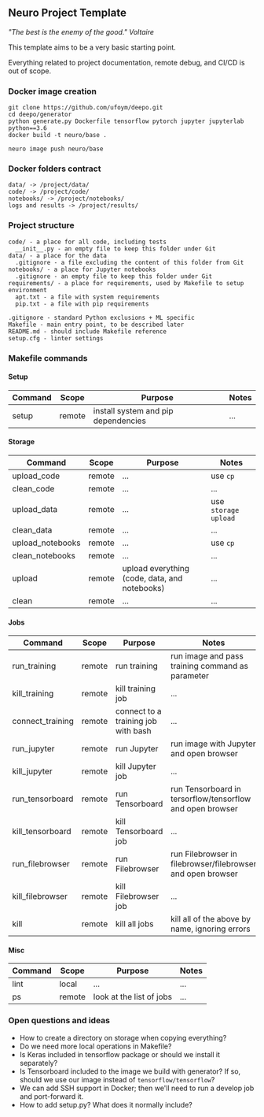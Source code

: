 ## Neuro Project Template 

_"The best is the enemy of the good." Voltaire_

This template aims to be a very basic starting point. 

Everything related to project documentation, remote debug, and CI/CD is out of scope.

### Docker image creation

```
git clone https://github.com/ufoym/deepo.git
cd deepo/generator
python generate.py Dockerfile tensorflow pytorch jupyter jupyterlab python==3.6
docker build -t neuro/base .
```

```
neuro image push neuro/base
```


### Docker folders contract

```
data/ -> /project/data/
code/ -> /project/code/
notebooks/ -> /project/notebooks/
logs and results -> /project/results/
```


### Project structure

```
code/ - a place for all code, including tests
  __init__.py - an empty file to keep this folder under Git
data/ - a place for the data
  .gitignore - a file excluding the content of this folder from Git
notebooks/ - a place for Jupyter notebooks
  .gitignore - an empty file to keep this folder under Git
requirements/ - a place for requirements, used by Makefile to setup environment
  apt.txt - a file with system requirements
  pip.txt - a file with pip requirements

.gitignore - standard Python exclusions + ML specific
Makefile - main entry point, to be described later
README.md - should include Makefile reference
setup.cfg - linter settings
```


### Makefile commands

#### Setup 
| Command | Scope | Purpose | Notes |
|---|---|---|---|
| setup | remote | install system and pip dependencies | ... |

#### Storage
| Command | Scope | Purpose | Notes |
|---|---|---|---|
| upload_code | remote | ... | use `cp` |
| clean_code | remote | ... | ... |
| upload_data | remote | ... | use `storage upload` |
| clean_data | remote | ... | ... |
| upload_notebooks | remote | ... | use `cp` |
| clean_notebooks | remote | ... | ... |
| upload | remote | upload everything (code, data, and notebooks) | ... |
| clean | remote | ... | ... |

#### Jobs
| Command | Scope | Purpose | Notes |
|---|---|---|---|
| run_training | remote | run training | run image and pass training command as parameter |
| kill_training | remote | kill training job | ... |
| connect_training | remote | connect to a training job with bash | ... |
| run_jupyter | remote | run Jupyter | run image with Jupyter and open browser |
| kill_jupyter | remote | kill Jupyter job | ... |
| run_tensorboard | remote | run Tensorboard | run Tensorboard in tersorflow/tensorflow and open browser |
| kill_tensorboard | remote | kill Tensorboard job | ... |
| run_filebrowser | remote | run Filebrowser | run Filebrowser in filebrowser/filebrowser and open browser |
| kill_filebrowser | remote | kill Filebrowser job | ... |
| kill | remote | kill all jobs | kill all of the above by name, ignoring errors |

#### Misc
| Command | Scope | Purpose | Notes |
|---|---|---|---|
| lint | local | ... | ... |
| ps | remote | look at the list of jobs | ... |


### Open questions and ideas

* How to create a directory on storage when copying everything?
* Do we need more local operations in Makefile?
* Is Keras included in tensorflow package or should we install it separately?
* Is Tensorboard included to the image we build with generator? 
If so, should we use our image instead of `tensorflow/tensorflow`?
* We can add SSH support in Docker; then we'll need to run a develop job 
and port-forward it.
* How to add setup.py? What does it normally include?

